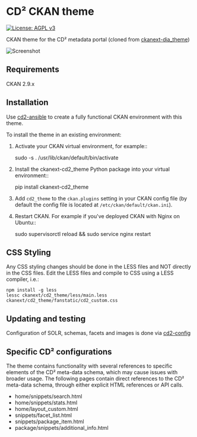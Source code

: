 # CD² CKAN theme

[![License: AGPL v3](https://img.shields.io/badge/License-AGPL_v3-blue.svg)](https://www.gnu.org/licenses/agpl-3.0)
    
CKAN theme for the CD² metadata portal (cloned from [ckanext-dia_theme](https://github.com/data-govt-nz/ckanext-dia_theme))

![Screenshot](https://github.com/UtrechtUniversity/ckanext-cd2_theme/blob/main/ckanext/cd2_theme/public/img/screenshot.png?raw=true)


## Requirements

CKAN 2.9.x


## Installation

Use [cd2-ansible](https://github.com/UtrechtUniversity/cd2-ansible) to create a fully functional CKAN environment with this theme. 

To install the theme in an existing environment:

1. Activate your CKAN virtual environment, for example::

     sudo -s
     . /usr/lib/ckan/default/bin/activate

2. Install the ckanext-cd2_theme Python package into your virtual environment::

     pip install ckanext-cd2_theme

3. Add ``cd2_theme`` to the ``ckan.plugins`` setting in your CKAN
   config file (by default the config file is located at
   ``/etc/ckan/default/ckan.ini``).

4. Restart CKAN. For example if you've deployed CKAN with Nginx on Ubuntu::

    sudo supervisorctl reload && sudo service nginx restart


## CSS Styling

Any CSS styling changes should be done in the LESS files and NOT directly in the CSS files. Edit the LESS files and compile to CSS using a LESS compiler, i.e.:

    npm install -g less
    lessc ckanext/cd2_theme/less/main.less ckanext/cd2_theme/fanstatic/cd2_custom.css


## Updating and testing

Configuration of SOLR, schemas, facets and images is done via [cd2-config](https://github.com/UtrechtUniversity/cd2-config)


## Specific CD² configurations

The theme contains functionality with several references to specific elements of the CD² meta-data schema, which may cause issues with broader usage. The following pages contain direct references to the CD² meta-data schema, through either explicit HTML references or API calls.
 
 - home/snippets/search.html
 - home/snippets/stats.html
 - home/layout_custom.html
 - snippets/facet_list.html
 - snippets/package_item.html
 - package/snippets/additional_info.html
 

 
